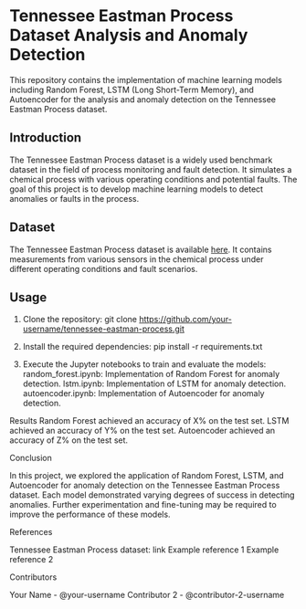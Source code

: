 # Tennessee Eastman Process Dataset Analysis and Anomaly Detection

This repository contains the implementation of machine learning models including Random Forest, LSTM (Long Short-Term Memory), and Autoencoder for the analysis and anomaly detection on the Tennessee Eastman Process dataset.

## Introduction

The Tennessee Eastman Process dataset is a widely used benchmark dataset in the field of process monitoring and fault detection. It simulates a chemical process with various operating conditions and potential faults. The goal of this project is to develop machine learning models to detect anomalies or faults in the process.

## Dataset

The Tennessee Eastman Process dataset is available [here](link-to-dataset). It contains measurements from various sensors in the chemical process under different operating conditions and fault scenarios.

## Usage

1. Clone the repository:
git clone https://github.com/your-username/tennessee-eastman-process.git

2. Install the required dependencies:
pip install -r requirements.txt

3. Execute the Jupyter notebooks to train and evaluate the models:
random_forest.ipynb: Implementation of Random Forest for anomaly detection.
lstm.ipynb: Implementation of LSTM for anomaly detection.
autoencoder.ipynb: Implementation of Autoencoder for anomaly detection.

Results
Random Forest achieved an accuracy of X% on the test set.
LSTM achieved an accuracy of Y% on the test set.
Autoencoder achieved an accuracy of Z% on the test set.

Conclusion

In this project, we explored the application of Random Forest, LSTM, and Autoencoder for anomaly detection on the Tennessee Eastman Process dataset. Each model demonstrated varying degrees of success in detecting anomalies. Further experimentation and fine-tuning may be required to improve the performance of these models.

References

Tennessee Eastman Process dataset: link
Example reference 1
Example reference 2

Contributors

Your Name - @your-username
Contributor 2 - @contributor-2-username
